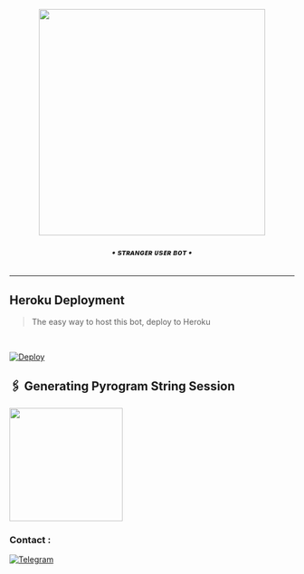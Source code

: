 <p align="center"><a href="https://t.me/PyXen"><img src="https://files.catbox.moe/uufiry.jpg" width="400"></a></p>
</p>
<h6 align="center">
  <b>• sᴛʀᴀɴɢᴇʀ ᴜsᴇʀ ʙᴏᴛ •</b>
</h6>

----

<h2> Heroku Deployment </h2>

> The easy way to host this bot, deploy to Heroku 
<br>

[![Deploy](https://www.herokucdn.com/deploy/button.svg)](https://dashboard.heroku.com/new?template=https://github.com/atrinam/STRANGER-OPUSERBOT2.0)

## 🖇 Generating Pyrogram String Session

<p>
<a href="https://t.me/StringSesssionGeneratorRobot"><img src="https://img.shields.io/badge/TG%20String%20Gen%20Bot-blueviolet?style=for-the-badge&logo=appveyor" width="200""/></a>

### Contact :
<a href="https://t.me/SHIVANSH474"><img title="Telegram" src="https://img.shields.io/badge/Telegram-%23000000.svg?&style=for-the-badge&logo=telegram&logoColor=61DAFB"></a>
